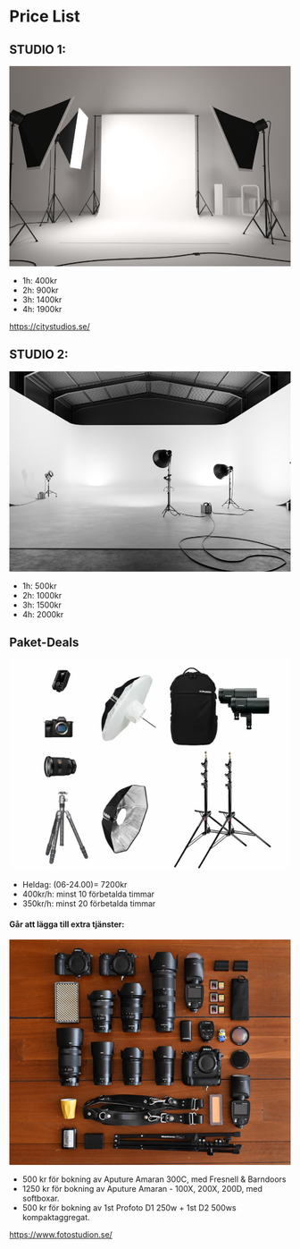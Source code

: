 # Price List



## STUDIO 1:

![alt text](1.webp)
- 1h: 400kr
- 2h: 900kr
- 3h: 1400kr
- 4h: 1900kr

https://citystudios.se/

## STUDIO 2:

![alt text](3.webp)
- 1h: 500kr
- 2h: 1000kr
- 3h: 1500kr
- 4h: 2000kr



## Paket-Deals
![alt text](1057475_profoto_b10x_product_photo.webp)

- Heldag: (06-24.00)= 7200kr
- 400kr/h: minst 10 förbetalda timmar
- 350kr/h: minst 20 förbetalda timmar

#### Går att lägga till extra tjänster:
![alt text](Rocco_Ancora_Shotkit_001.jpg)

+ 500 kr för bokning av Aputure Amaran 300C, med Fresnell & Barndoors
+ 1250 kr för bokning av Aputure Amaran - 100X, 200X, 200D, med softboxar.
+ 500 kr för bokning av 1st Profoto D1 250w + 1st D2 500ws kompaktaggregat.


https://www.fotostudion.se/